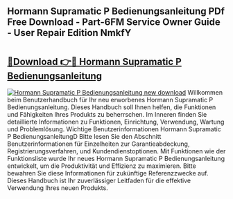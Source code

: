 ## Hormann Supramatic P Bedienungsanleitung PDf Free Download - Part-6FM Service Owner Guide - User Repair Edition NmkfY

# <h2><a href="http://df46p1.blite.top/?on=Hormann+Supramatic+P+Bedienungsanleitung">🔗Download 👉🔴 Hormann Supramatic P Bedienungsanleitung</a></h2>

[![Hormann Supramatic P Bedienungsanleitung new download](https://i.imgur.com/lujVjoI.png)](http://df46p1.blite.top/?on=Hormann+Supramatic+P+Bedienungsanleitung)
Willkommen beim Benutzerhandbuch für Ihr neu erworbenes Hormann Supramatic P Bedienungsanleitung. Dieses Handbuch soll Ihnen helfen, die Funktionen und Fähigkeiten Ihres Produkts zu beherrschen. Im Inneren finden Sie detaillierte Informationen zu Funktionen, Einrichtung, Verwendung, Wartung und Problemlösung. Wichtige Benutzerinformationen Hormann Supramatic P BedienungsanleitungD Bitte lesen Sie den Abschnitt Benutzerinformationen für Einzelheiten zur Garantieabdeckung, Registrierungsverfahren, und Kundendienstoptionen. Mit Funktionen wie der Funktionsliste wurde Ihr neues Hormann Supramatic P Bedienungsanleitung entwickelt, um die Produktivität und Effizienz zu maximieren. Bitte bewahren Sie diese Informationen für zukünftige Referenzzwecke auf. Dieses Handbuch ist Ihr zuverlässiger Leitfaden für die effektive Verwendung Ihres neuen Produkts.
